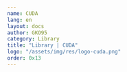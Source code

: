 ```yaml
---
name: CUDA
lang: en
layout: docs
author: GKO95
category: Library
title: "Library | CUDA"
logo: "/assets/img/res/logo-cuda.png"
order: 0x13
---
```

